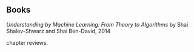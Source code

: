 
## Books

*Understanding by Machine Learning: From Theory to Algorithms* by Shai Shalev-Shwarz and Shai Ben-David, 2014

chapter reviews. 
